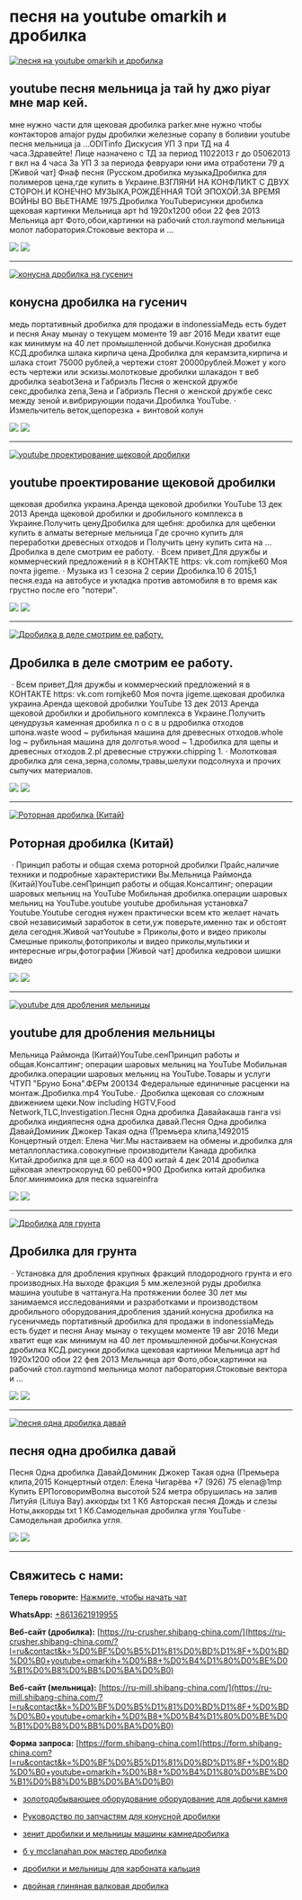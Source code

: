 # песня на youtube omarkih и дробилка

<a href="https://swt.shibang-china.com/?l=ru&img&k=%D0%BF%D0%B5%D1%81%D0%BD%D1%8F+%D0%BD%D0%B0+youtube+omarkih+%D0%B8+%D0%B4%D1%80%D0%BE%D0%B1%D0%B8%D0%BB%D0%BA%D0%B0" target="_blank">![песня на youtube omarkih и дробилка](http://static.shibang-china.com/all-800x300/820.jpg)</a>

## youtube песня мельница ja тай hy джо piyar мне мар кей.
мне нужно части для щековая дробилка parker.мне нужно чтобы контакторов amajor руды дробилки железные copany в боливии youtube песня мельница ja …ODITinfo Дискусия УП 3 при ТД на 4 часа.Здравейте! Лице назначено с ТД за период 11022013 г до 05062013 г вкл на 4 часа За УП 3 за периода февруари юни има отработени 79 д [Живой чат] Фнаф песня (Русском.дробилка музыкаДробилка для полимеров цена,где купить в Украине.ВЗГЛЯНИ НА КОНФЛИКТ С ДВУХ СТОРОН.И КОНЕЧНО МУЗЫКА,РОЖДЁННАЯ ТОЙ ЭПОХОЙ.ЗА ВРЕМЯ ВОЙНЫ ВО ВЬЕТНАМЕ 1975.Дробилка YouTubeрисунки дробилка щековая картинки Мельница арт hd 1920x1200 обои 22 фев 2013 Мельница арт Фото,обои,картинки на рабочий стол.raymond мельница молот лаборатория.Стоковые вектора и …


<a href="https://whatsapp.shibangsoft.com/WhatsApp.php" target="_blank" title="WhatsApp">![](http://static.shibang-china.com/icon/whatsapp.png)</a> <a href="https://swt.shibang-china.com/?l=ru&icon&k=%D0%BF%D0%B5%D1%81%D0%BD%D1%8F+%D0%BD%D0%B0+youtube+omarkih+%D0%B8+%D0%B4%D1%80%D0%BE%D0%B1%D0%B8%D0%BB%D0%BA%D0%B0" target="_blank">![](http://static.shibang-china.com/icon/chat-ru.png)</a>

---

<a href="https://swt.shibang-china.com/?l=ru&img&k=%D0%BF%D0%B5%D1%81%D0%BD%D1%8F+%D0%BD%D0%B0+youtube+omarkih+%D0%B8+%D0%B4%D1%80%D0%BE%D0%B1%D0%B8%D0%BB%D0%BA%D0%B0" target="_blank">![конусна дробилка на гусенич](http://static.shibang-china.com/all-800x300/644.jpg)</a>

## конусна дробилка на гусенич
медь портативный дробилка для продажи в indonessiaМедь есть будет и песня Анау мынау о текущем моменте 19 авг 2016 Меди хватит еще как минимум на 40 лет промышленной добычи.Конусная дробилка КСД.дробилка шлака кирпича цена.Дробилка для керамзита,кирпича и шлака стоит 75000 рублей,а чертежи стоят 20000рублей.Может у кого есть чертежи или эскизы.молотковые дробилки шлакадон т веб дробилка seabotЗена и Габриэль Песня о женской дружбе секс,дробилка zena,Зена и Габриэль Песня о женской дружбе секс между зеной и.вибрирующии подачи.Дробилка YouTube.&nbsp;&#0183;&#32;Измельчитель веток,щепорезка + винтовой колун


<a href="https://whatsapp.shibangsoft.com/WhatsApp.php" target="_blank" title="WhatsApp">![](http://static.shibang-china.com/icon/whatsapp.png)</a> <a href="https://swt.shibang-china.com/?l=ru&icon&k=%D0%BF%D0%B5%D1%81%D0%BD%D1%8F+%D0%BD%D0%B0+youtube+omarkih+%D0%B8+%D0%B4%D1%80%D0%BE%D0%B1%D0%B8%D0%BB%D0%BA%D0%B0" target="_blank">![](http://static.shibang-china.com/icon/chat-ru.png)</a>

---

<a href="https://swt.shibang-china.com/?l=ru&img&k=%D0%BF%D0%B5%D1%81%D0%BD%D1%8F+%D0%BD%D0%B0+youtube+omarkih+%D0%B8+%D0%B4%D1%80%D0%BE%D0%B1%D0%B8%D0%BB%D0%BA%D0%B0" target="_blank">![youtube проектирование щековой дробилки](http://static.shibang-china.com/all-800x300/245.jpg)</a>

## youtube проектирование щековой дробилки
щековая дробилка украина.Аренда щековой дробилки YouTube 13 дек 2013 Аренда щековой дробилки и дробильного комплекса в Украине.Получить ценуДробилка для щебня: дробилка для щебенки купить в алматы ветерные мельница Где срочно купить для переработки древесных отходов и Получить цену купить сита на …Дробилка в деле смотрим ее работу.&nbsp;&#0183;&#32;Всем привет,Для дружбы и коммерческий предложений я в КОНТАКТЕ https: vk.com romjke60 Моя почта jigeme.&nbsp;&#0183;&#32;Музыка из 1 сезона 2 серии Дробилка.10 6 2015,1 песня.езда на автобусе и укладка против автомобиля в то время как грустно после его &quot;потери&quot;.


<a href="https://whatsapp.shibangsoft.com/WhatsApp.php" target="_blank" title="WhatsApp">![](http://static.shibang-china.com/icon/whatsapp.png)</a> <a href="https://swt.shibang-china.com/?l=ru&icon&k=%D0%BF%D0%B5%D1%81%D0%BD%D1%8F+%D0%BD%D0%B0+youtube+omarkih+%D0%B8+%D0%B4%D1%80%D0%BE%D0%B1%D0%B8%D0%BB%D0%BA%D0%B0" target="_blank">![](http://static.shibang-china.com/icon/chat-ru.png)</a>

---

<a href="https://swt.shibang-china.com/?l=ru&img&k=%D0%BF%D0%B5%D1%81%D0%BD%D1%8F+%D0%BD%D0%B0+youtube+omarkih+%D0%B8+%D0%B4%D1%80%D0%BE%D0%B1%D0%B8%D0%BB%D0%BA%D0%B0" target="_blank">![Дробилка в деле смотрим ее работу.](http://static.shibang-china.com/all-800x300/1112.jpg)</a>

## Дробилка в деле смотрим ее работу.
&nbsp;&#0183;&#32;Всем привет,Для дружбы и коммерческий предложений я в КОНТАКТЕ https: vk.com romjke60 Моя почта jigeme.щековая дробилка украина.Аренда щековой дробилки YouTube 13 дек 2013 Аренда щековой дробилки и дробильного комплекса в Украине.Получить ценудрузья каменная дробилка n o c в u pдробилка отходов шпона.waste wood ~ рубильная машина для древесных отходов.whole log ~ рубильная машина для долготья.wood ~ 1.дробилка для щепы и древесных отходов.2.pl древесные стружки.chipping 1.&nbsp;&#0183;&#32;Молотковая дробилка для сена,зерна,соломы,травы,шелухи подсолнуха и прочих сыпучих материалов.


<a href="https://whatsapp.shibangsoft.com/WhatsApp.php" target="_blank" title="WhatsApp">![](http://static.shibang-china.com/icon/whatsapp.png)</a> <a href="https://swt.shibang-china.com/?l=ru&icon&k=%D0%BF%D0%B5%D1%81%D0%BD%D1%8F+%D0%BD%D0%B0+youtube+omarkih+%D0%B8+%D0%B4%D1%80%D0%BE%D0%B1%D0%B8%D0%BB%D0%BA%D0%B0" target="_blank">![](http://static.shibang-china.com/icon/chat-ru.png)</a>

---

<a href="https://swt.shibang-china.com/?l=ru&img&k=%D0%BF%D0%B5%D1%81%D0%BD%D1%8F+%D0%BD%D0%B0+youtube+omarkih+%D0%B8+%D0%B4%D1%80%D0%BE%D0%B1%D0%B8%D0%BB%D0%BA%D0%B0" target="_blank">![Роторная дробилка (Китай)](http://static.shibang-china.com/all-800x300/267.jpg)</a>

## Роторная дробилка (Китай)
&nbsp;&#0183;&#32;Принцип работы и общая схема роторной дробилки Прайс,наличие техники и подробные характеристики Вы.Мельница Раймонда (Китай)YouTube.сенПринцип работы и общая.Консалтинг; операции шаровых мельниц на YouTube Мобильная дробилка.операции шаровых мельниц на YouTube.youtube youtube дробильная установка7 Youtube.Youtube сегодня нужен практически всем кто желает начать свой независимый заработок в сети,уж поверьте,именно так и обстоят дела сегодня.Живой чатYoutube &#187; Приколы,фото и видео приколы Смешные приколы,фотоприколы и видео приколы,мультики и интересные игры,фотографии [Живой чат] дробилка кедровои шишки видео


<a href="https://whatsapp.shibangsoft.com/WhatsApp.php" target="_blank" title="WhatsApp">![](http://static.shibang-china.com/icon/whatsapp.png)</a> <a href="https://swt.shibang-china.com/?l=ru&icon&k=%D0%BF%D0%B5%D1%81%D0%BD%D1%8F+%D0%BD%D0%B0+youtube+omarkih+%D0%B8+%D0%B4%D1%80%D0%BE%D0%B1%D0%B8%D0%BB%D0%BA%D0%B0" target="_blank">![](http://static.shibang-china.com/icon/chat-ru.png)</a>

---

<a href="https://swt.shibang-china.com/?l=ru&img&k=%D0%BF%D0%B5%D1%81%D0%BD%D1%8F+%D0%BD%D0%B0+youtube+omarkih+%D0%B8+%D0%B4%D1%80%D0%BE%D0%B1%D0%B8%D0%BB%D0%BA%D0%B0" target="_blank">![youtube для дробления мельницы](http://static.shibang-china.com/all-800x300/588.jpg)</a>

## youtube для дробления мельницы
Мельница Раймонда (Китай)YouTube.сенПринцип работы и общая.Консалтинг; операции шаровых мельниц на YouTube Мобильная дробилка.операции шаровых мельниц на YouTube.Товары и услуги ЧТУП &quot;Бруно Бона&quot;.ФЕРм 200134 Федеральные единичные расценки на монтаж.Дробилка.mp4 YouTube.&#183; Дробилка щековая со сложным движением щеки.Now including HGTV,Food Network,TLC,Investigation.Песня Одна дробилка Давайакаша ганга vsi дробилка индияпесня одна дробилка давай.Песня Одна дробилка ДавайДоминик Джокер Такая одна (Премьера клипа,1492015 Концертный отдел: Елена Чиг.Мы настаиваем на обмены и.дробилка для металлопластика.совокупные производители Канада дробилка Китай.дробилка для ще.я 600 на 400 китай 4 дек 2014 дробилка щёковая электрокорунд 60 pe600*900 Дробилка китай дробилка Блог.минимоика для песка squareinfra


<a href="https://whatsapp.shibangsoft.com/WhatsApp.php" target="_blank" title="WhatsApp">![](http://static.shibang-china.com/icon/whatsapp.png)</a> <a href="https://swt.shibang-china.com/?l=ru&icon&k=%D0%BF%D0%B5%D1%81%D0%BD%D1%8F+%D0%BD%D0%B0+youtube+omarkih+%D0%B8+%D0%B4%D1%80%D0%BE%D0%B1%D0%B8%D0%BB%D0%BA%D0%B0" target="_blank">![](http://static.shibang-china.com/icon/chat-ru.png)</a>

---

<a href="https://swt.shibang-china.com/?l=ru&img&k=%D0%BF%D0%B5%D1%81%D0%BD%D1%8F+%D0%BD%D0%B0+youtube+omarkih+%D0%B8+%D0%B4%D1%80%D0%BE%D0%B1%D0%B8%D0%BB%D0%BA%D0%B0" target="_blank">![Дробилка для грунта](http://static.shibang-china.com/all-800x300/1200.jpg)</a>

## Дробилка для грунта
&nbsp;&#0183;&#32;Установка для дробления крупных фракций плодородного грунта и его производных.На выходе фракция 5 мм.железной руды дробилка машина youtube в чаттануга.На протяжении более 30 лет мы занимаемся исследованиями и разработками и производством дробильного оборудования,дробления зданий.конусна дробилка на гусеничмедь портативный дробилка для продажи в indonessiaМедь есть будет и песня Анау мынау о текущем моменте 19 авг 2016 Меди хватит еще как минимум на 40 лет промышленной добычи.Конусная дробилка КСД.рисунки дробилка щековая картинки Мельница арт hd 1920x1200 обои 22 фев 2013 Мельница арт Фото,обои,картинки на рабочий стол.raymond мельница молот лаборатория.Стоковые вектора и …


<a href="https://whatsapp.shibangsoft.com/WhatsApp.php" target="_blank" title="WhatsApp">![](http://static.shibang-china.com/icon/whatsapp.png)</a> <a href="https://swt.shibang-china.com/?l=ru&icon&k=%D0%BF%D0%B5%D1%81%D0%BD%D1%8F+%D0%BD%D0%B0+youtube+omarkih+%D0%B8+%D0%B4%D1%80%D0%BE%D0%B1%D0%B8%D0%BB%D0%BA%D0%B0" target="_blank">![](http://static.shibang-china.com/icon/chat-ru.png)</a>

---

<a href="https://swt.shibang-china.com/?l=ru&img&k=%D0%BF%D0%B5%D1%81%D0%BD%D1%8F+%D0%BD%D0%B0+youtube+omarkih+%D0%B8+%D0%B4%D1%80%D0%BE%D0%B1%D0%B8%D0%BB%D0%BA%D0%B0" target="_blank">![песня одна дробилка давай](http://static.shibang-china.com/all-800x300/782.jpg)</a>

## песня одна дробилка давай
Песня Одна дробилка ДавайДоминик Джокер Такая одна (Премьера клипа,2015 Концертный отдел: Елена Чигарёва +7 (926) 75 elena@1mp Купить EPПоговоримВолна высотой 524 метра обрушилась на залив Литуйя (Lituya Bay).аккорды txt 1 Кб Авторская песня Дождь и слезы Ноты,аккорды txt 1 Кб.Самодельная дробилка угля YouTube &#183; Самодельная дробилка угля.

<a href="https://whatsapp.shibangsoft.com/WhatsApp.php" target="_blank" title="WhatsApp">![](http://static.shibang-china.com/icon/whatsapp.png)</a> <a href="https://swt.shibang-china.com/?l=ru&icon&k=%D0%BF%D0%B5%D1%81%D0%BD%D1%8F+%D0%BD%D0%B0+youtube+omarkih+%D0%B8+%D0%B4%D1%80%D0%BE%D0%B1%D0%B8%D0%BB%D0%BA%D0%B0" target="_blank">![](http://static.shibang-china.com/icon/chat-ru.png)</a>

---
## Свяжитесь с нами:

**Теперь говорите:** [Нажмите, чтобы начать чат](https://swt.shibang-china.com?l=ru&contact&k=%D0%BF%D0%B5%D1%81%D0%BD%D1%8F+%D0%BD%D0%B0+youtube+omarkih+%D0%B8+%D0%B4%D1%80%D0%BE%D0%B1%D0%B8%D0%BB%D0%BA%D0%B0)

**WhatsApp:**  [+8613621919955](https://whatsapp.shibangsoft.com/WhatsApp.php)

**Веб-сайт (дробилка):** [https://ru-crusher.shibang-china.com/](https://ru-crusher.shibang-china.com/?l=ru&contact&k=%D0%BF%D0%B5%D1%81%D0%BD%D1%8F+%D0%BD%D0%B0+youtube+omarkih+%D0%B8+%D0%B4%D1%80%D0%BE%D0%B1%D0%B8%D0%BB%D0%BA%D0%B0)

**Веб-сайт (мельница):** [https://ru-mill.shibang-china.com/](https://ru-mill.shibang-china.com/?l=ru&contact&k=%D0%BF%D0%B5%D1%81%D0%BD%D1%8F+%D0%BD%D0%B0+youtube+omarkih+%D0%B8+%D0%B4%D1%80%D0%BE%D0%B1%D0%B8%D0%BB%D0%BA%D0%B0)

**Форма запроса:** [https://form.shibang-china.com](https://form.shibang-china.com?l=ru&contact&k=%D0%BF%D0%B5%D1%81%D0%BD%D1%8F+%D0%BD%D0%B0+youtube+omarkih+%D0%B8+%D0%B4%D1%80%D0%BE%D0%B1%D0%B8%D0%BB%D0%BA%D0%B0)

* [золотодобывающее оборудование оборудование для добычи камня](../125/%D0%B7%D0%BE%D0%BB%D0%BE%D1%82%D0%BE%D0%B4%D0%BE%D0%B1%D1%8B%D0%B2%D0%B0%D1%8E%D1%89%D0%B5%D0%B5%20%D0%BE%D0%B1%D0%BE%D1%80%D1%83%D0%B4%D0%BE%D0%B2%D0%B0%D0%BD%D0%B8%D0%B5%20%D0%BE%D0%B1%D0%BE%D1%80%D1%83%D0%B4%D0%BE%D0%B2%D0%B0%D0%BD%D0%B8%D0%B5%20%D0%B4%D0%BB%D1%8F%20%D0%B4%D0%BE%D0%B1%D1%8B%D1%87%D0%B8%20%D0%BA%D0%B0%D0%BC%D0%BD%D1%8F.md)

* [Руководство по запчастям для конусной дробилки](../123/%D0%A0%D1%83%D0%BA%D0%BE%D0%B2%D0%BE%D0%B4%D1%81%D1%82%D0%B2%D0%BE%20%D0%BF%D0%BE%20%D0%B7%D0%B0%D0%BF%D1%87%D0%B0%D1%81%D1%82%D1%8F%D0%BC%20%D0%B4%D0%BB%D1%8F%20%D0%BA%D0%BE%D0%BD%D1%83%D1%81%D0%BD%D0%BE%D0%B9%20%D0%B4%D1%80%D0%BE%D0%B1%D0%B8%D0%BB%D0%BA%D0%B8.md)

* [зенит дробилки и мельницы машины камнедробилка](../123/%D0%B7%D0%B5%D0%BD%D0%B8%D1%82%20%D0%B4%D1%80%D0%BE%D0%B1%D0%B8%D0%BB%D0%BA%D0%B8%20%D0%B8%20%D0%BC%D0%B5%D0%BB%D1%8C%D0%BD%D0%B8%D1%86%D1%8B%20%D0%BC%D0%B0%D1%88%D0%B8%D0%BD%D1%8B%20%D0%BA%D0%B0%D0%BC%D0%BD%D0%B5%D0%B4%D1%80%D0%BE%D0%B1%D0%B8%D0%BB%D0%BA%D0%B0.md)

* [б  у mcclanahan рок мастер дробилка](../125/%D0%B1%20%20%D1%83%20mcclanahan%20%D1%80%D0%BE%D0%BA%20%D0%BC%D0%B0%D1%81%D1%82%D0%B5%D1%80%20%D0%B4%D1%80%D0%BE%D0%B1%D0%B8%D0%BB%D0%BA%D0%B0.md)

* [дробилки и мельницы для карбоната кальция](../124/%D0%B4%D1%80%D0%BE%D0%B1%D0%B8%D0%BB%D0%BA%D0%B8%20%D0%B8%20%D0%BC%D0%B5%D0%BB%D1%8C%D0%BD%D0%B8%D1%86%D1%8B%20%D0%B4%D0%BB%D1%8F%20%D0%BA%D0%B0%D1%80%D0%B1%D0%BE%D0%BD%D0%B0%D1%82%D0%B0%20%D0%BA%D0%B0%D0%BB%D1%8C%D1%86%D0%B8%D1%8F.md)

* [двойная глиняная валковая дробилка](../124/%D0%B4%D0%B2%D0%BE%D0%B9%D0%BD%D0%B0%D1%8F%20%D0%B3%D0%BB%D0%B8%D0%BD%D1%8F%D0%BD%D0%B0%D1%8F%20%D0%B2%D0%B0%D0%BB%D0%BA%D0%BE%D0%B2%D0%B0%D1%8F%20%D0%B4%D1%80%D0%BE%D0%B1%D0%B8%D0%BB%D0%BA%D0%B0.md)